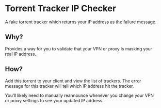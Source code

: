 # Torrent Tracker IP Checker

A fake torrent tracker which returns your IP address as the failure message.

## Why?

Provides a way for you to validate that your VPN or proxy is masking your real IP address.

## How?

Add this torrent to your client and view the list of trackers. The error message for this tracker will tell which IP address hit the tracker.

You'll likely need to manually reannounce whenever you change your VPN or proxy settings to see your updated IP address.
